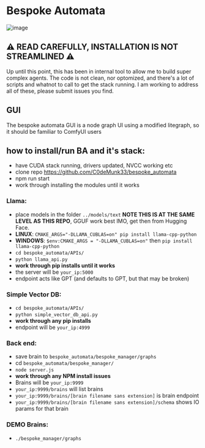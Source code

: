 # Bespoke Automata

![image](https://github.com/C0deMunk33/bespoke_automata/assets/13264637/d0ec34ae-b52d-4da5-b56e-049d0388a7a1)



## ⚠️ READ CAREFULLY, INSTALLATION IS NOT STREAMLINED ⚠️ ##
Up until this point, this has been in internal tool to allow me to build super complex agents. The code is not clean, nor optomized, and there's a lot of scripts and whatnot to call to get the stack running. I am working to address all of these, please submit issues you find.

## GUI
The bespoke automata GUI is a node graph UI using a modified litegraph, so it should be familiar to ComfyUI users


## how to install/run BA and it's stack:
* have CUDA stack running, drivers updated, NVCC working etc
* clone repo https://github.com/C0deMunk33/bespoke_automata
* npm run start
* work through installing the modules until it works

### Llama:
* place models in the folder `../models/text` **NOTE THIS IS AT THE SAME LEVEL AS THIS REPO**, GGUF work best IMO, get then from Hugging Face.
* **LINUX**: `CMAKE_ARGS="-DLLAMA_CUBLAS=on" pip install llama-cpp-python`
* **WINDOWS**: `$env:CMAKE_ARGS = "-DLLAMA_CUBLAS=on"` then `pip install llama-cpp-python`
* `cd bespoke_automata/APIs/`
* `python llama_api.py`
* **work through pip installs until it works**
* the server will be `your_ip:5000`
* endpoint acts like GPT (and defaults to GPT, but that may be broken)

### Simple Vector DB:
* `cd bespoke_automata/APIs/`
* `python simple_vector_db_api.py`
* **work through any pip installs**
* endpoint will be `your_ip:4999`

### Back end:
* save brain to `bespoke_automata/bespoke_manager/graphs`
* cd `bespoke_automata/bespoke_manager/`
* `node server.js`
* **work through any NPM install issues**
* Brains will be `your_ip:9999`
* `your_ip:9999/brains` will list brains
* `your_ip:9999/brains/[brain filename sans extension]` is brain endpoint
* `your_ip:9999/brains/[brain filename sans extension]/schema` shows IO params for that brain

### DEMO Brains:
* `./bespoke_manager/graphs`
